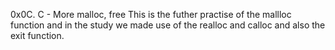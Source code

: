 0x0C. C - More malloc, free
This is the futher practise of the mallloc function and in the study we made use of the realloc and calloc and also the exit function.

